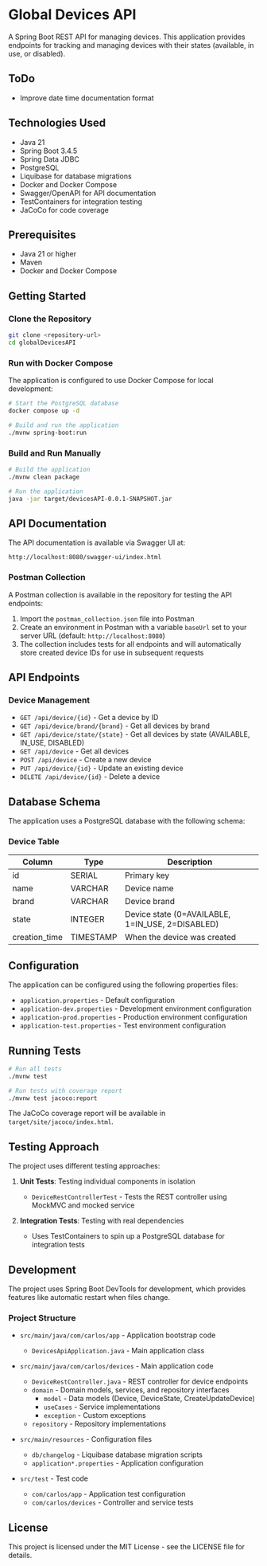 # Global Devices API

A Spring Boot REST API for managing devices. This application provides endpoints for tracking and managing devices with their states (available, in use, or disabled).

## ToDo
- Improve date time documentation format

## Technologies Used

- Java 21
- Spring Boot 3.4.5
- Spring Data JDBC
- PostgreSQL
- Liquibase for database migrations
- Docker and Docker Compose
- Swagger/OpenAPI for API documentation
- TestContainers for integration testing
- JaCoCo for code coverage

## Prerequisites

- Java 21 or higher
- Maven
- Docker and Docker Compose

## Getting Started

### Clone the Repository

```bash
git clone <repository-url>
cd globalDevicesAPI
```

### Run with Docker Compose

The application is configured to use Docker Compose for local development:

```bash
# Start the PostgreSQL database
docker compose up -d

# Build and run the application
./mvnw spring-boot:run
```

### Build and Run Manually

```bash
# Build the application
./mvnw clean package

# Run the application
java -jar target/devicesAPI-0.0.1-SNAPSHOT.jar
```

## API Documentation

The API documentation is available via Swagger UI at:

```
http://localhost:8080/swagger-ui/index.html
```

### Postman Collection

A Postman collection is available in the repository for testing the API endpoints:

1. Import the `postman_collection.json` file into Postman
2. Create an environment in Postman with a variable `baseUrl` set to your server URL (default: `http://localhost:8080`)
3. The collection includes tests for all endpoints and will automatically store created device IDs for use in subsequent requests

## API Endpoints

### Device Management

- `GET /api/device/{id}` - Get a device by ID
- `GET /api/device/brand/{brand}` - Get all devices by brand
- `GET /api/device/state/{state}` - Get all devices by state (AVAILABLE, IN_USE, DISABLED)
- `GET /api/device` - Get all devices
- `POST /api/device` - Create a new device
- `PUT /api/device/{id}` - Update an existing device
- `DELETE /api/device/{id}` - Delete a device

## Database Schema

The application uses a PostgreSQL database with the following schema:

### Device Table

| Column        | Type      | Description                                |
|---------------|-----------|--------------------------------------------|
| id            | SERIAL    | Primary key                                |
| name          | VARCHAR   | Device name                                |
| brand         | VARCHAR   | Device brand                               |
| state         | INTEGER   | Device state (0=AVAILABLE, 1=IN_USE, 2=DISABLED) |
| creation_time | TIMESTAMP | When the device was created                |

## Configuration

The application can be configured using the following properties files:

- `application.properties` - Default configuration
- `application-dev.properties` - Development environment configuration
- `application-prod.properties` - Production environment configuration
- `application-test.properties` - Test environment configuration

## Running Tests

```bash
# Run all tests
./mvnw test

# Run tests with coverage report
./mvnw test jacoco:report
```

The JaCoCo coverage report will be available in `target/site/jacoco/index.html`.

## Testing Approach

The project uses different testing approaches:

1. **Unit Tests**: Testing individual components in isolation
   - `DeviceRestControllerTest` - Tests the REST controller using MockMVC and mocked service

2. **Integration Tests**: Testing with real dependencies
   - Uses TestContainers to spin up a PostgreSQL database for integration tests

## Development

The project uses Spring Boot DevTools for development, which provides features like automatic restart when files change.

### Project Structure

- `src/main/java/com/carlos/app` - Application bootstrap code
  - `DevicesApiApplication.java` - Main application class

- `src/main/java/com/carlos/devices` - Main application code
  - `DeviceRestController.java` - REST controller for device endpoints
  - `domain` - Domain models, services, and repository interfaces
    - `model` - Data models (Device, DeviceState, CreateUpdateDevice)
    - `useCases` - Service implementations
    - `exception` - Custom exceptions
  - `repository` - Repository implementations

- `src/main/resources` - Configuration files
  - `db/changelog` - Liquibase database migration scripts
  - `application*.properties` - Application configuration

- `src/test` - Test code
  - `com/carlos/app` - Application test configuration
  - `com/carlos/devices` - Controller and service tests

## License

This project is licensed under the MIT License - see the LICENSE file for details.
